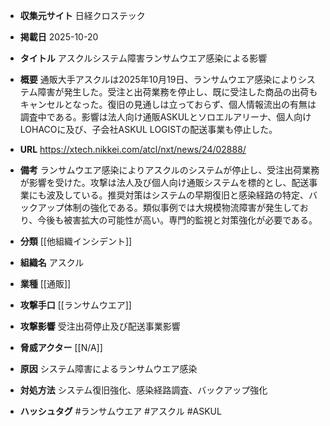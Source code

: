 - **収集元サイト**
日経クロステック

- **掲載日**
2025-10-20

- **タイトル**
アスクルシステム障害ランサムウエア感染による影響

- **概要**
通販大手アスクルは2025年10月19日、ランサムウエア感染によりシステム障害が発生した。受注と出荷業務を停止し、既に受注した商品の出荷もキャンセルとなった。復旧の見通しは立っておらず、個人情報流出の有無は調査中である。影響は法人向け通販ASKULとソロエルアリーナ、個人向けLOHACOに及び、子会社ASKUL LOGISTの配送事業も停止した。

- **URL**
https://xtech.nikkei.com/atcl/nxt/news/24/02888/

- **備考**
ランサムウエア感染によりアスクルのシステムが停止し、受注出荷業務が影響を受けた。攻撃は法人及び個人向け通販システムを標的とし、配送事業にも波及している。推奨対策はシステムの早期復旧と感染経路の特定、バックアップ体制の強化である。類似事例では大規模物流障害が発生しており、今後も被害拡大の可能性が高い。専門的監視と対策強化が必要である。

- **分類**
[[他組織インシデント]]

- **組織名**
アスクル

- **業種**
[[通販]]

- **攻撃手口**
[[ランサムウエア]]

- **攻撃影響**
受注出荷停止及び配送事業影響

- **脅威アクター**
[[N/A]]

- **原因**
システム障害によるランサムウエア感染

- **対処方法**
システム復旧強化、感染経路調査、バックアップ強化

- **ハッシュタグ**
#ランサムウエア #アスクル #ASKUL
